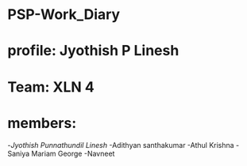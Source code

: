# PSP-Work_Diary

# profile: Jyothish P Linesh 

# Team: XLN 4 

# members:

-*Jyothish Punnathundil Linesh*
-Adithyan santhakumar
-Athul Krishna
-Saniya Mariam George
-Navneet

